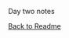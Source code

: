 Day two  notes


[Back to Readme](https://github.com/taylor-c-williams/dev-101-notes/blob/37785c547d2ea1cdee35164e8cc87f11eba304f2/README.md)